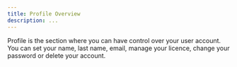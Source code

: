 ```yaml
---
title: Profile Overview
description: ...
---
```


Profile is the section where you can have control over your user account. You can set your name, last name, email, manage your licence, change your password or delete your account.